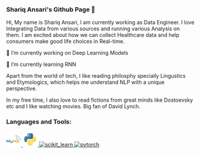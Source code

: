### Shariq Ansari's Github Page 👋

Hi, My name is Shariq Ansari, I am currently working as Data Engineer. I love Integrating Data from various sources and running various Analysis on them.
I am excited about how we can collect Healthcare data and help consumers make good life choices in Real-time.


🔭 I’m currently working on Deep Learning Models

🌱 I’m currently learning RNN

Apart from the world of tech, I like reading philosphy specially Lingustics and Etymologics, which helps me understand NLP with a unique perspective.

In my free time, I also love to read fictions from great minds like Dostoevsky etc and I like watching movies. Big fan of David Lynch.


<h3 align="left">Languages and Tools:</h3>
<p align="left"> 
  
  <!-- MySQL -->
  <a href="https://www.mysql.com/" target="_blank"> 
    <img src="https://raw.githubusercontent.com/devicons/devicon/master/icons/mysql/mysql-original-wordmark.svg" alt="mysql" width="40" height="40"/> 
  </a> 
  
  <!-- Python -->
  <a href="https://www.python.org" target="_blank"> 
    <img src="https://raw.githubusercontent.com/devicons/devicon/master/icons/python/python-original.svg" alt="python" width="40" height="40"/> 
  </a> 
  
  <!-- Sklearn -->
  <a href="https://scikit-learn.org/" target="_blank"> 
    <img src="https://upload.wikimedia.org/wikipedia/commons/0/05/Scikit_learn_logo_small.svg" alt="scikit_learn" width="40" height="40"/> 
  </a> 
  
  <!-- Pytorch -->
  <a href="https://pytorch.org/" target="_blank"> 
    <img src="https://www.vectorlogo.zone/logos/pytorch/pytorch-icon.svg" alt="pytorch" width="40" height="40"/> 
  </a> 

<!--
**shariq101/shariq101** is a ✨ _special_ ✨ repository because its `README.md` (this file) appears on your GitHub profile.

Here are some ideas to get you started:



-->
